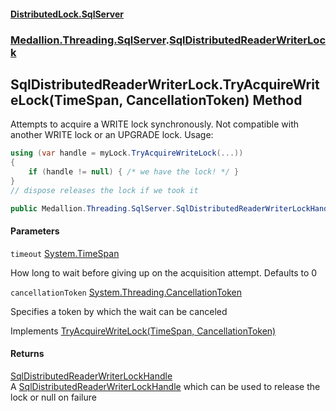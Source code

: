 #### [DistributedLock.SqlServer](README.md 'README')
### [Medallion.Threading.SqlServer](Medallion.Threading.SqlServer.md 'Medallion.Threading.SqlServer').[SqlDistributedReaderWriterLock](SqlDistributedReaderWriterLock.md 'Medallion.Threading.SqlServer.SqlDistributedReaderWriterLock')

## SqlDistributedReaderWriterLock.TryAcquireWriteLock(TimeSpan, CancellationToken) Method

Attempts to acquire a WRITE lock synchronously. Not compatible with another WRITE lock or an UPGRADE lock. Usage: 

```csharp
using (var handle = myLock.TryAcquireWriteLock(...))
{
    if (handle != null) { /* we have the lock! */ }
}
// dispose releases the lock if we took it
```

```csharp
public Medallion.Threading.SqlServer.SqlDistributedReaderWriterLockHandle? TryAcquireWriteLock(System.TimeSpan timeout=default(System.TimeSpan), System.Threading.CancellationToken cancellationToken=default(System.Threading.CancellationToken));
```
#### Parameters

<a name='Medallion.Threading.SqlServer.SqlDistributedReaderWriterLock.TryAcquireWriteLock(System.TimeSpan,System.Threading.CancellationToken).timeout'></a>

`timeout` [System.TimeSpan](https://docs.microsoft.com/en-us/dotnet/api/System.TimeSpan 'System.TimeSpan')

How long to wait before giving up on the acquisition attempt. Defaults to 0

<a name='Medallion.Threading.SqlServer.SqlDistributedReaderWriterLock.TryAcquireWriteLock(System.TimeSpan,System.Threading.CancellationToken).cancellationToken'></a>

`cancellationToken` [System.Threading.CancellationToken](https://docs.microsoft.com/en-us/dotnet/api/System.Threading.CancellationToken 'System.Threading.CancellationToken')

Specifies a token by which the wait can be canceled

Implements [TryAcquireWriteLock(TimeSpan, CancellationToken)](https://github.com/madelson/DistributedLock/tree/default-documentation/docs/api/DistributedLock.Core/IDistributedReaderWriterLock.TryAcquireWriteLock.ypAYPzEP3B1U6LcOEQzWBw.md 'Medallion.Threading.IDistributedReaderWriterLock.TryAcquireWriteLock(System.TimeSpan,System.Threading.CancellationToken)')

#### Returns
[SqlDistributedReaderWriterLockHandle](SqlDistributedReaderWriterLockHandle.md 'Medallion.Threading.SqlServer.SqlDistributedReaderWriterLockHandle')  
A [SqlDistributedReaderWriterLockHandle](SqlDistributedReaderWriterLockHandle.md 'Medallion.Threading.SqlServer.SqlDistributedReaderWriterLockHandle') which can be used to release the lock or null on failure